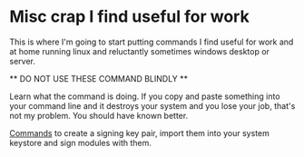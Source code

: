 # Misc crap I find useful for work

This is where I'm going to start putting commands I find useful for work and at home running linux and reluctantly sometimes windows desktop or server.

** DO NOT USE THESE COMMAND BLINDLY **

Learn what the command is doing. If you copy and paste something into your command line and it destroys your system and you lose your job, that's not my problem. You should have known better.

[Commands](KernelModuleSigningCommands.md) to create a signing key pair, import them into your system keystore and sign modules with them.

